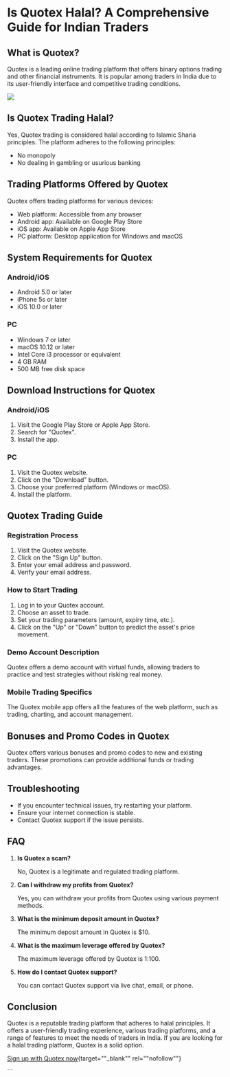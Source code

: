 # Is Quotex Halal? A Comprehensive Guide for Indian Traders

## What is Quotex?

Quotex is a leading online trading platform that offers binary options
trading and other financial instruments. It is popular among traders in
India due to its user-friendly interface and competitive trading
conditions.

[![](https://static.quotex.io/files/4_en/300_250.jpg)](https://traff.sbs/brokerqxlid)

## Is Quotex Trading Halal?

Yes, Quotex trading is considered halal according to Islamic Sharia
principles. The platform adheres to the following principles:

-   No monopoly
-   No dealing in gambling or usurious banking

## Trading Platforms Offered by Quotex

Quotex offers trading platforms for various devices:

-   Web platform: Accessible from any browser
-   Android app: Available on Google Play Store
-   iOS app: Available on Apple App Store
-   PC platform: Desktop application for Windows and macOS

## System Requirements for Quotex

### Android/iOS

-   Android 5.0 or later
-   iPhone 5s or later
-   iOS 10.0 or later

### PC

-   Windows 7 or later
-   macOS 10.12 or later
-   Intel Core i3 processor or equivalent
-   4 GB RAM
-   500 MB free disk space

## Download Instructions for Quotex

### Android/iOS

1.  Visit the Google Play Store or Apple App Store.
2.  Search for "Quotex".
3.  Install the app.

### PC

1.  Visit the Quotex website.
2.  Click on the "Download" button.
3.  Choose your preferred platform (Windows or macOS).
4.  Install the platform.

## Quotex Trading Guide

### Registration Process

1.  Visit the Quotex website.
2.  Click on the "Sign Up" button.
3.  Enter your email address and password.
4.  Verify your email address.

### How to Start Trading

1.  Log in to your Quotex account.
2.  Choose an asset to trade.
3.  Set your trading parameters (amount, expiry time, etc.).
4.  Click on the "Up" or "Down" button to predict the
    asset\'s price movement.

### Demo Account Description

Quotex offers a demo account with virtual funds, allowing traders to
practice and test strategies without risking real money.

### Mobile Trading Specifics

The Quotex mobile app offers all the features of the web platform, such
as trading, charting, and account management.

## Bonuses and Promo Codes in Quotex

Quotex offers various bonuses and promo codes to new and existing
traders. These promotions can provide additional funds or trading
advantages.

## Troubleshooting

-   If you encounter technical issues, try restarting your platform.
-   Ensure your internet connection is stable.
-   Contact Quotex support if the issue persists.

## FAQ

1.  **Is Quotex a scam?**

    No, Quotex is a legitimate and regulated trading platform.

2.  **Can I withdraw my profits from Quotex?**

    Yes, you can withdraw your profits from Quotex using various payment
    methods.

3.  **What is the minimum deposit amount in Quotex?**

    The minimum deposit amount in Quotex is \$10.

4.  **What is the maximum leverage offered by Quotex?**

    The maximum leverage offered by Quotex is 1:100.

5.  **How do I contact Quotex support?**

    You can contact Quotex support via live chat, email, or phone.

## Conclusion

Quotex is a reputable trading platform that adheres to halal principles.
It offers a user-friendly trading experience, various trading platforms,
and a range of features to meet the needs of traders in India. If you
are looking for a halal trading platform, Quotex is a solid option.

[Sign up with Quotex
now](\%22https://broker-qx.pro/sign-up/?lid=1102511\%22){target=""_blank""
rel=""nofollow""}

\`\`\`

